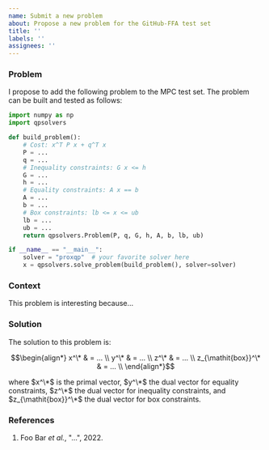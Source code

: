 ```yaml
---
name: Submit a new problem
about: Propose a new problem for the GitHub-FFA test set
title: ''
labels: ''
assignees: ''
---
```


### Problem

I propose to add the following problem to the MPC test set. The problem can be built and tested as follows:

```python
import numpy as np
import qpsolvers

def build_problem():
    # Cost: x^T P x + q^T x
    P = ...
    q = ...
    # Inequality constraints: G x <= h
    G = ...
    h = ...
    # Equality constraints: A x == b
    A = ...
    b = ...
    # Box constraints: lb <= x <= ub
    lb = ...
    ub = ...
    return qpsolvers.Problem(P, q, G, h, A, b, lb, ub)

if __name__ == "__main__":
    solver = "proxqp"  # your favorite solver here
    x = qpsolvers.solve_problem(build_problem(), solver=solver)
```

### Context

<!--
    Context around this problem: how did it arise? Why is it interesting to add
    it to the benchmark?
-->

This problem is interesting because...

### Solution

<!--
    If you know a formula for the solution of the problem, you can write it
    down here. This is not a requirement but it can help us debug solver
    outputs later on.
-->

The solution to this problem is:

```math
\begin{align*}
x^\* & = ... \\
y^\* & = ... \\
z^\* & = ... \\
z_{\mathit{box}}^\* & = ... \\
\end{align*}
```

where $x^\*$ is the primal vector, $y^\*$ the dual vector for equality constraints, $z^\*$ the dual vector for inequality constraints, and $z_{\mathit{box}}^\*$ the dual vector for box constraints.

### References

<!--
    If the problem arose in a specific context, such as an engineering problem
    or a research paper, put the relevant references here.
-->

1. Foo Bar *et al.*, "...", 2022.
